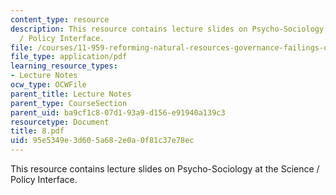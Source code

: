 ```yaml
---
content_type: resource
description: This resource contains lecture slides on Psycho-Sociology at the Science
  / Policy Interface.
file: /courses/11-959-reforming-natural-resources-governance-failings-of-scientific-rationalism-and-alternatives-for-building-common-ground-january-iap-2007/95e5349e3d605a682e0a0f81c37e78ec_8.pdf
file_type: application/pdf
learning_resource_types:
- Lecture Notes
ocw_type: OCWFile
parent_title: Lecture Notes
parent_type: CourseSection
parent_uid: ba9cf1c8-07d1-93a9-d156-e91940a139c3
resourcetype: Document
title: 8.pdf
uid: 95e5349e-3d60-5a68-2e0a-0f81c37e78ec
---
```

This resource contains lecture slides on Psycho-Sociology at the Science / Policy Interface.

